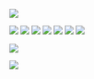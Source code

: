 ![](https://gifcity.carrd.co/assets/images/gallery38/ce1c7842.gif?v=26dffab5)

![](https://gifcity.carrd.co/assets/images/gallery59/5c81f043.gif?v=26dffab5) ![](https://gifcity.carrd.co/assets/images/gallery55/e45f5cec.png?v=26dffab5) ![](https://gifcity.carrd.co/assets/images/gallery50/4d948783.png?v=26dffab5) ![](https://gifcity.carrd.co/assets/images/gallery50/1abaff1b.jpg?v=26dffab5) ![](https://orig00.deviantart.net/72fc/f/2017/300/2/9/furby_fan_stamp_by_aikenlugia-dbrvt7t.gif) ![](https://orig00.deviantart.net/4b68/f/2013/341/f/a/daringdash_stamp_by_drakkenlovesshego12-d6x55gv.png) ![](https://64.media.tumblr.com/113b705c51734b829489939166bef3f2/tumblr_pg8i2lMWrD1xzybrpo1_100.png) 

![](https://orig00.deviantart.net/d1e4/f/2018/164/1/9/dj_pon_3_vinyl_scratch_fan_button_by_agent__kiwi-dce9wvo.png)


![](https://gifcity.carrd.co/assets/images/gallery38/ce1c7842.gif?v=26dffab5)



